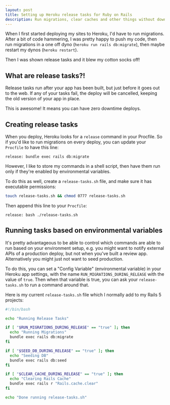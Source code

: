 ```yaml
---
layout: post
title: Setting up Heroku release tasks for Ruby on Rails
description: Run migrations, clear caches and other things without downtime when deploying.
---
```


When I first started deploying my sites to Heroku, I'd have to run migrations. After a bit of code hammering, I was pretty happy to push my code, then run migrations in a one off dyno (`heroku run rails db:migrate`), then maybe restart my dynos (`heroku restart`).

Then I was shown release tasks and it blew my cotton socks off!

## What are release tasks?!

Release tasks run after your app has been built, but just before it goes out to the web. If any of your tasks fail, the deploy will be cancelled, keeping the old version of your app in place.

This is awesome! It means you can have zero downtime deploys.

## Creating release tasks

When you deploy, Heroku looks for a `release` command in your Procfile. So if you'd like to run migrations on every deploy, you can update your `Procfile` to have this line:

```
release: bundle exec rails db:migrate
```

However, I like to store my commands in a shell script, then have them run only if they're enabled by environmental variables.

To do this as well, create a `release-tasks.sh` file, and make sure it has executable permissions:

```bash
touch release-tasks.sh && chmod 0777 release-tasks.sh
```

Then append this line to your `Procfile`:

```
release: bash ./release-tasks.sh
```

## Running tasks based on environmental variables

It's pretty advantageous to be able to control which commands are able to run based on your environment setup, e.g. you might want to notify external APIs of a production deploy, but not when you've built a review app. Alternatively you might just not want to seed production.

To do this, you can set a "Config Variable" (environmental variable) in your Heroku app settings, with the name `RUN_MIGRATIONS_DURING_RELEASE` with the value of `true`. Then when that variable is true, you can ask your `release-tasks.sh` to run a command around that.

Here is my current `release-tasks.sh` file which I normally add to my Rails 5 projects:

```bash
#!/bin/bash

echo "Running Release Tasks"

if [ "$RUN_MIGRATIONS_DURING_RELEASE" == "true" ]; then
  echo "Running Migrations"
  bundle exec rails db:migrate
fi

if [ "$SEED_DB_DURING_RELEASE" == "true" ]; then
  echo "Seeding DB"
  bundle exec rails db:seed
fi

if [ "$CLEAR_CACHE_DURING_RELEASE" == "true" ]; then
  echo "Clearing Rails Cache"
  bundle exec rails r "Rails.cache.clear"
fi

echo "Done running release-tasks.sh"
```

